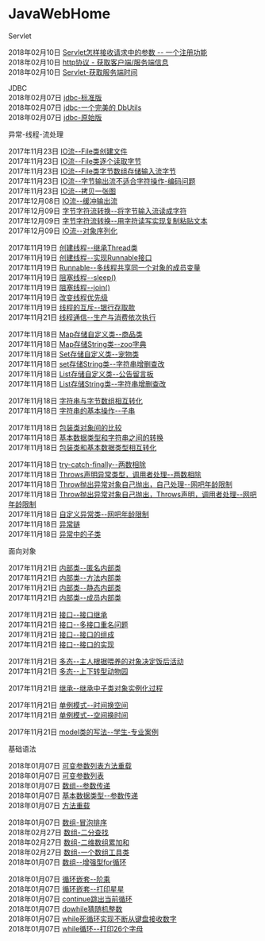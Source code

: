 # JavaWebHome

Servlet

2018年02月10日 [Servlet怎样接收请求中的参数 -- 一个注册功能](servletddmo/src/main/java/web/RegServlet.java)  
2018年02月10日 [http协议 - 获取客户端/服务端信息](servletddmo/src/main/java/servletbasic/HttpsServlet.java)  
2018年02月10日 [Servlet-获取服务端时间](servletddmo/src/main/java/servletbasic/TimeServlet.java)  



JDBC  
2018年02月07日 [jdbc-标准版](jdbcddmo/src/main/java/mysqljdbc/StandardStart.java)  
2018年02月07日 [jdbc-一个完美的 DbUtils](jdbcddmo/src/main/java/mysqljdbc/DbUtils.java)  
2018年02月07日 [jdbc-原始版](jdbcddmo/src/main/java/mysqljdbc/QuickStart.java)  


异常-线程-流处理  

2017年11月23日 [IO流--File类创建文件](FileProj/src/FileFunction.java)  
2017年11月23日 [IO流--File类逐个读取字节](FileProj/src/InputStreamTest.java)  
2017年11月23日 [IO流--File类字节数组存储输入流字节](FileProj/src/InputStreamByteTest.java)  
2017年11月23日 [IO流--字节输出流不适合字符操作-编码问题](FileProj/src/OutputStreamTest.java)  
2017年11月23日 [IO流--拷贝一张图](FileProj/src/CopyPic.java)  
2017年12月08日 [IO流--缓冲输出流](FileProj/src/BufferedOutputStream.java)  
2017年12月09日 [字节字符流转换--将字节输入流读成字符](FileProj/src/ChangeByteToChar.java)  
2017年12月09日 [字节字符流转换--用字符读写实现复制粘贴文本](FileProj/src/ChangeBytetoCharOutput.java)  
2017年12月09日 [IO流--对象序列化](FileProj/src/objectserial/GoodsSerialTest.java)    

2017年11月19日 [创建线程--继承Thread类](ThreadProj/src/ThreadTest.java)  
2017年11月19日 [创建线程--实现Runnable接口](ThreadProj/src/RunnableTest.java)  
2017年11月19日 [Runnable--多线程共享同一个对象的成员变量](ThreadProj/src/MultiThreadShareTest.java)  
2017年11月19日 [阻塞线程--sleep()](ThreadProj/src/SleepThread.java)  
2017年11月19日 [阻塞线程--join()](ThreadProj/src/JoinThread.java)  
2017年11月19日 [改变线程优先级](ThreadProj/src/PriorityThread.java)  
2017年11月19日 [线程的互斥--银行存取款](ThreadProj/src/_BankTest.java)  
2017年11月21日 [线程通信--生产与消费依次执行](ThreadProj/src/ThreadCommunicate/PublicShareTest.java)  


2017年11月18日 [Map存储自定义类--商品类](MapProj/src/MapGoodsTest.java)  
2017年11月18日 [Map存储String类--zoo字典](MapProj/src/MapZoo.java)  
2017年11月18日 [Set存储自定义类--宠物类](SetProj/src/Pet_set_Test.java)  
2017年11月18日 [set存储String类--字符串增删查改](SetProj/src/SetDemo.java)  
2017年11月18日 [List存储自定义类--公告留言板](ListProj/src/NoticeTest.java)  
2017年11月18日 [List存储String类--字符串增删查改](ListProj/src/ListDemo.java)  

2017年11月18日 [字符串与字节数组相互转化](StringProj/src/StringandBytes.java)  
2017年11月18日 [字符串的基本操作--子串](StringProj/src/StringFunctions.java)  


2017年11月18日 [包装类对象间的比较](WrapProj/src/ObjectPool_Wrap.java)  
2017年11月18日 [基本数据类型和字符串之间的转换](WrapProj/src/StringAndBasic.java)  
2017年11月18日 [包装类和基本数据类型相互转化](WrapProj/src/BasicAndClass.java)  


2017年11月18日 [try-catch-finally--两数相除](ExceptionProj/src/_01_trycatch1.java)  
2017年11月18日 [Throws声明异常类型，调用者处理--两数相除](ExceptionProj/src/_02_Throws.java)  
2017年11月18日 [Throw抛出异常对象自己抛出，自己处理--网吧年龄限制](ExceptionProj/src/_03_Throw1.java)  
2017年11月18日 [Throw抛出异常对象自己抛出，Throws声明，调用者处理--网吧年龄限制](ExceptionProj/src/_04_Throw2.java)  
2017年11月18日 [自定义异常类--网吧年龄限制](ExceptionProj/src/_05_CustomThrow.java)  
2017年11月18日 [异常链](ExceptionProj/src/_06_ThroableLine.java)  
2017年11月18日 [异常中的子类](ExceptionProj/src/_07_ThrowsInherianceSon.java)  

面向对象

2017年11月21日 [内部类--匿名内部类](innerClass/src/com/easter/test/AnonymousTest2.java)  
2017年11月21日 [内部类--方法内部类](innerClass/src/com/easter/test/FunctionTest.java)  
2017年11月21日 [内部类--静态内部类](innerClass/src/com/easter/test/StaticTest.java)  
2017年11月21日 [内部类--成员内部类](innerClass/src/com/easter/test/MemberTest.java)  

2017年11月21日 [接口--接口继承](interfaceProj/src/com/easter/test/_04Inherance.java)  
2017年11月21日 [接口--多接口重名问题](interfaceProj/src/com/easter/test/_03Duplication.java)  
2017年11月21日 [接口--接口的组成](interfaceProj/src/com/easter/test/_02Member.java)  
2017年11月21日 [接口--接口的实现](interfaceProj/src/com/easter/test/_01AchievementTest.java)  

2017年11月21日 [多态--主人根据喂养的对象决定饭后活动](PolyProj/src/com/easter/test/MasterTest.java)  
2017年11月21日 [多态--上下转型动物园](PolyProj/src/com/easter/test/PolyTest.java)     

2017年11月21日 [继承--继承中子类对象实例化过程](objectInitInInherihance/src/com/easter/test/Catest.java)  

2017年11月21日 [单例模式--时间换空间](singletonProj/src/com/easter/singleton/SingletonLazy.java)  
2017年11月21日 [单例模式--空间换时间](singletonProj/src/com/easter/singleton/SingletonHunger.java)  

2017年11月21日 [model类的写法--学生-专业案例](studentMangement/src/com/easter/test/schooltest.java)  


基础语法  

2018年01月07日 [可变参数列表方法重载](basic/src/function/ArgsPri.java)  
2018年01月07日 [可变参数列表](basic/src/function/ArgsChange.java)  
2018年01月07日 [数组--参数传递](basic/src/function/ArrChangeArge.java)  
2018年01月07日 [基本数据类型--参数传递](basic/src/function/ChangeArge.java)  
2018年01月07日 [方法重载](basic/src/function/FunctionDemo.java)  

2018年01月07日 [数组-冒泡排序](basic/src/array/Bubble.java)  
2018年02月27日 [数组-二分查找](basic/src/array/HalfSearch.java)  
2018年02月27日 [数组-二维数组累加和](basic/src/array/TwoArray.java)  
2018年02月27日 [数组-一个数组工具类](basic/src/array/ArrayTool.java)  
2018年01月07日 [数组--增强型for循环](basic/src/array/ArrayOption.java)  

2018年01月07日 [循环嵌套--阶乘](basic/src/cycle/Jiecheng.java)  
2018年01月07日 [循环嵌套--打印星星](basic/src/cycle/Star.java)  
2018年01月07日 [continue跳出当前循环](basic/src/cycle/BreakAndContinue.java)  
2018年01月07日 [dowhile猜随机整数](basic/src/cycle/DoWhileGuess.java)  
2018年01月07日 [while死循环实现不断从键盘接收数字](basic/src/cycle/ForDemo.java)  
2018年01月07日 [while循环--打印26个字母](basic/src/cycle/FunctionDemo.java)  

